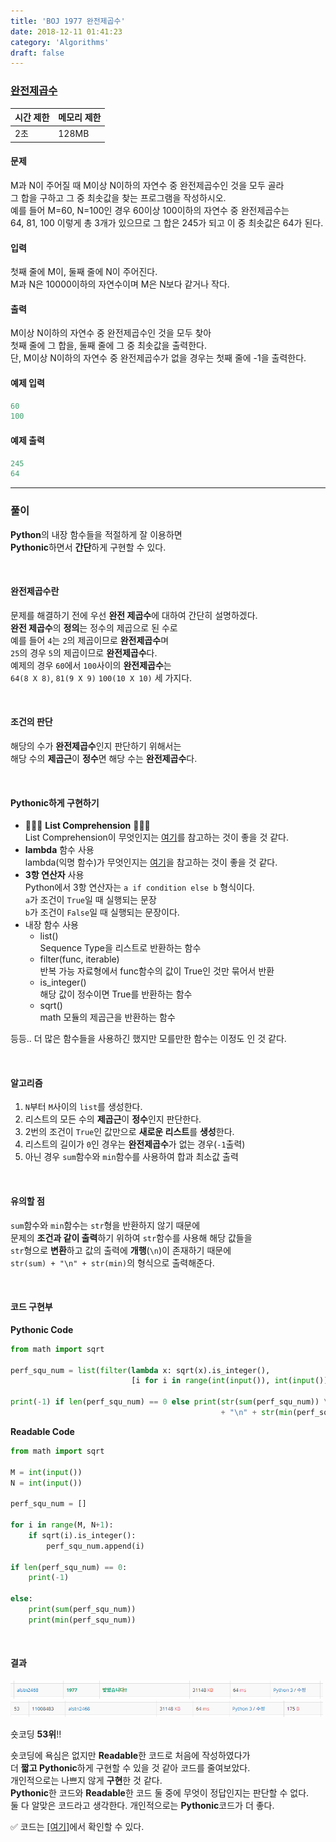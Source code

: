 ```yaml
---
title: 'BOJ 1977 완전제곱수'
date: 2018-12-11 01:41:23
category: 'Algorithms'
draft: false
---
```


### [완전제곱수](https://www.acmicpc.net/problem/1977)

| 시간 제한 | 메모리 제한 |
| --------- | ----------- |
| 2초       | 128MB       |

#### 문제

M과 N이 주어질 때 M이상 N이하의 자연수 중 완전제곱수인 것을 모두 골라<br/>
그 합을 구하고 그 중 최솟값을 찾는 프로그램을 작성하시오.<br/>
예를 들어 M=60, N=100인 경우 60이상 100이하의 자연수 중 완전제곱수는<br/>
64, 81, 100 이렇게 총 3개가 있으므로 그 합은 245가 되고 이 중 최솟값은 64가 된다.<br/>

#### 입력

첫째 줄에 M이, 둘째 줄에 N이 주어진다.<br/>
M과 N은 10000이하의 자연수이며 M은 N보다 같거나 작다.<br/>

#### 출력

M이상 N이하의 자연수 중 완전제곱수인 것을 모두 찾아<br/>
첫째 줄에 그 합을, 둘째 줄에 그 중 최솟값을 출력한다.<br/>
단, M이상 N이하의 자연수 중 완전제곱수가 없을 경우는 첫째 줄에 -1을 출력한다.<br/>

#### 예제 입력

```python
60
100
```

#### 예제 출력

```python
245
64
```

---

### 풀이

**Python**의 내장 함수들을 적절하게 잘 이용하면 <br/>
**Pythonic**하면서 **간단**하게 구현할 수 있다.<br/>

<br/>

#### 완전제곱수란

문제를 해결하기 전에 우선 **완전 제곱수**에 대하여 간단히 설명하겠다.<br/>
**완전 제곱수**의 **정의**는 정수의 제곱으로 된 수로<br/>
예를 들어 `4`는 `2`의 제곱이므로 **완전제곱수**며<br/>
`25`의 경우 `5`의 제곱이므로 **완전제곱수**다.<br/>
예제의 경우 `60`에서 `100`사이의 **완전제곱수**는<br/>
`64(8 X 8)`, `81(9 X 9)` `100(10 X 10)` 세 가지다.<br/>

<br/>

#### 조건의 판단

해당의 수가 **완전제곱수**인지 판단하기 위해서는<br/>
해당 수의 **제곱근**이 **정수**면 해당 수는 **완전제곱수**다.<br/>

<br/>

#### Pythonic하게 구현하기

- &#127775;&#127775;&#127775; **List Comprehension** &#127775;&#127775;&#127775;<br/>
  List Comprehension이 무엇인지는 [여기](https://mingrammer.com/introduce-comprehension-of-python/)를 참고하는 것이 좋을 것 같다.<br/>
- **lambda** 함수 사용<br/>
  lambda(익명 함수)가 무엇인지는 [여기](https://wikidocs.net/64)을 참고하는 것이 좋을 것 같다.
- **3항 연산자** 사용<br/>
  Python에서 3항 연산자는 `a if condition else b` 형식이다.<br/>
  `a`가 조건이 `True`일 때 실행되는 문장<br/>
  `b`가 조건이 `False`일 때 실행되는 문장이다.
- 내장 함수 사용
  - list()<br/>
    Sequence Type을 리스트로 반환하는 함수<br/>
  - filter(func, iterable)<br/>
    반복 가능 자료형에서 func함수의 값이 True인 것만 묶어서 반환<br/>
  - is_integer()<br/>
    해당 값이 정수이면 True를 반환하는 함수<br/>
  - sqrt()<br/>
    math 모듈의 제곱근을 반환하는 함수<br/>

등등.. 더 많은 함수들을 사용하긴 했지만 모를만한 함수는 이정도 인 것 같다.

<br/>

#### 알고리즘

1. `N`부터 `M`사이의 `list`를 생성한다.
2. 리스트의 모든 수의 **제곱근**이 **정수**인지 판단한다.
3. 2번의 조건이 `True`인 값만으로 **새로운 리스트**를 **생성**한다.
4. 리스트의 길이가 `0`인 경우는 **완전제곱수**가 없는 경우(`-1`출력)
5. 아닌 경우 `sum`함수와 `min`함수를 사용하여 합과 최소값 출력<br/>

<br/>

#### 유의할 점

`sum`함수와 `min`함수는 `str`형을 반환하지 않기 때문에<br/>
문제의 **조건과 같이 출력**하기 위하여 `str`함수를 사용해 해당 값들을<br/>
`str`형으로 **변환**하고 값의 출력에 **개행**(`\n`)이 존재하기 때문에<br/>
`str(sum) + "\n" + str(min)`의 형식으로 출력해준다.

<br/>

#### 코드 구현부

**Pythonic Code**

```python
from math import sqrt

perf_squ_num = list(filter(lambda x: sqrt(x).is_integer(),
                           [i for i in range(int(input()), int(input()) + 1)]))

print(-1) if len(perf_squ_num) == 0 else print(str(sum(perf_squ_num)) \
                                               + "\n" + str(min(perf_squ_num)))
```

**Readable Code**

```python
from math import sqrt

M = int(input())
N = int(input())

perf_squ_num = []

for i in range(M, N+1):
    if sqrt(i).is_integer():
        perf_squ_num.append(i)

if len(perf_squ_num) == 0:
    print(-1)

else:
    print(sum(perf_squ_num))
    print(min(perf_squ_num))
```

<br/>

#### 결과

<img src="/assets/2018-12-11-1977/2.PNG" width="500" height="auto">

<img src="/assets/2018-12-11-1977/3.PNG" width="500" height="auto">

숏코딩 **53위**!!<br/>

숏코딩에 욕심은 없지만 **Readable**한 코드로 처음에 작성하였다가<br/>
더 **짧고 Pythonic**하게 구현할 수 있을 것 같아 코드를 줄여보았다.<br/>
개인적으로는 나쁘지 않게 **구현**한 것 같다.<br/>
**Pythonic**한 코드와 **Readable**한 코드 둘 중에 무엇이 정답인지는 판단할 수 없다.<br/>
둘 다 알맞은 코드라고 생각한다. 개인적으로는 **Pythonic**코드가 더 좋다.

&#9989; 코드는 [[여기]](https://github.com/alstn2468/BaekJoon_Online_Judge/blob/master/1900~1999/1977.py)에서 확인할 수 있다.
